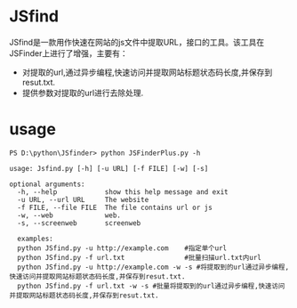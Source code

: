 # JSfind

JSfind是一款用作快速在网站的js文件中提取URL，接口的工具。该工具在JSFinder上进行了增强，主要有：

- 对提取的url,通过异步编程,快速访问并提取网站标题状态码长度,并保存到resut.txt.
- 提供参数对提取的url进行去除处理.

# usage



```
PS D:\python\JSfinder> python JSFinderPlus.py -h

usage: Jsfind.py [-h] [-u URL] [-f FILE] [-w] [-s]

optional arguments:
  -h, --help            show this help message and exit
  -u URL, --url URL     The website
  -f FILE, --file FILE  The file contains url or js
  -w, --web             web.
  -s, --screenweb       screenweb
  
  examples:
  python JSfind.py -u http://example.com    #指定单个url
  python JSfind.py -f url.txt               #批量扫描url.txt内url
  python JSfind.py -u http://example.com -w -s #将提取到的url通过异步编程,快速访问并提取网站标题状态码长度,并保存到resut.txt.
  python JSfind.py -f url.txt -w -s #批量将提取到的url通过异步编程,快速访问并提取网站标题状态码长度,并保存到resut.txt.
```
